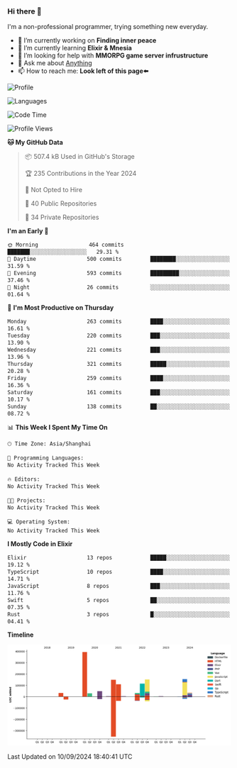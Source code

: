 ### Hi there 👋

I'm a non-professional programmer, trying something new everyday.

<!--
**dyzdyz010/dyzdyz010** is a ✨ _special_ ✨ repository because its `README.md` (this file) appears on your GitHub profile.
-->

- 🔭 I’m currently working on **Finding inner peace**
- 🌱 I’m currently learning **Elixir & Mnesia**
- 🤔 I’m looking for help with **MMORPG game server infrustructure**
- 💬 Ask me about [Anything](https://github.com/dyzdyz010/dyzdyz010/issues)
- 📫 How to reach me: **Look left of this page⬅️**

<!-- - 👯 I’m looking to collaborate on
- 😄 Pronouns: ...
- ⚡ Fun fact: ...
 -->
 
![Profile](https://github-readme-stats.vercel.app/api?username=dyzdyz010&count_private=true&show_icons=true&theme=dracula)

![Languages](https://github-readme-stats.vercel.app/api/top-langs/?username=dyzdyz010&layout=compact&theme=dracula)

<!--START_SECTION:waka-->
![Code Time](http://img.shields.io/badge/Code%20Time-1%2C810%20hrs%2023%20mins-blue)

![Profile Views](http://img.shields.io/badge/Profile%20Views-2-blue)

**🐱 My GitHub Data** 

> 📦 507.4 kB Used in GitHub's Storage 
 > 
> 🏆 235 Contributions in the Year 2024
 > 
> 🚫 Not Opted to Hire
 > 
> 📜 40 Public Repositories 
 > 
> 🔑 34 Private Repositories 
 > 
**I'm an Early 🐤** 

```text
🌞 Morning                464 commits         ███████░░░░░░░░░░░░░░░░░░   29.31 % 
🌆 Daytime                500 commits         ████████░░░░░░░░░░░░░░░░░   31.59 % 
🌃 Evening                593 commits         █████████░░░░░░░░░░░░░░░░   37.46 % 
🌙 Night                  26 commits          ░░░░░░░░░░░░░░░░░░░░░░░░░   01.64 % 
```
📅 **I'm Most Productive on Thursday** 

```text
Monday                   263 commits         ████░░░░░░░░░░░░░░░░░░░░░   16.61 % 
Tuesday                  220 commits         ███░░░░░░░░░░░░░░░░░░░░░░   13.90 % 
Wednesday                221 commits         ███░░░░░░░░░░░░░░░░░░░░░░   13.96 % 
Thursday                 321 commits         █████░░░░░░░░░░░░░░░░░░░░   20.28 % 
Friday                   259 commits         ████░░░░░░░░░░░░░░░░░░░░░   16.36 % 
Saturday                 161 commits         ███░░░░░░░░░░░░░░░░░░░░░░   10.17 % 
Sunday                   138 commits         ██░░░░░░░░░░░░░░░░░░░░░░░   08.72 % 
```


📊 **This Week I Spent My Time On** 

```text
🕑︎ Time Zone: Asia/Shanghai

💬 Programming Languages: 
No Activity Tracked This Week

🔥 Editors: 
No Activity Tracked This Week

🐱‍💻 Projects: 
No Activity Tracked This Week

💻 Operating System: 
No Activity Tracked This Week
```

**I Mostly Code in Elixir** 

```text
Elixir                   13 repos            █████░░░░░░░░░░░░░░░░░░░░   19.12 % 
TypeScript               10 repos            ████░░░░░░░░░░░░░░░░░░░░░   14.71 % 
JavaScript               8 repos             ███░░░░░░░░░░░░░░░░░░░░░░   11.76 % 
Swift                    5 repos             ██░░░░░░░░░░░░░░░░░░░░░░░   07.35 % 
Rust                     3 repos             █░░░░░░░░░░░░░░░░░░░░░░░░   04.41 % 
```



**Timeline**

![Lines of Code chart](https://raw.githubusercontent.com/dyzdyz010/dyzdyz010/master/assets/bar_graph.png)


 Last Updated on 10/09/2024 18:40:41 UTC
<!--END_SECTION:waka-->
